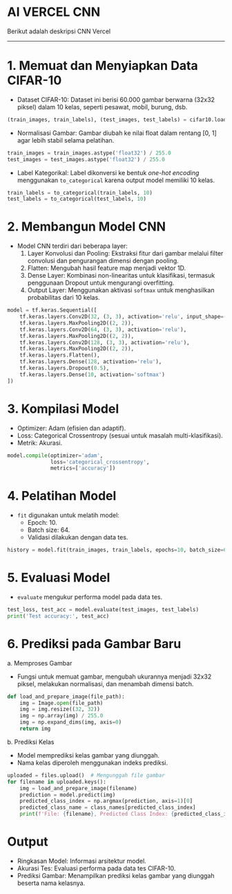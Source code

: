 # AI VERCEL CNN

Berikut adalah deskripsi CNN Vercel

---

# 1. Memuat dan Menyiapkan Data CIFAR-10
- Dataset CIFAR-10:  Dataset ini berisi 60.000 gambar berwarna (32x32 piksel) dalam 10 kelas, seperti pesawat, mobil, burung, dsb.
  
```python
(train_images, train_labels), (test_images, test_labels) = cifar10.load_data()
```

- Normalisasi Gambar:   Gambar diubah ke nilai float dalam rentang [0, 1] agar lebih stabil selama pelatihan.

```python
train_images = train_images.astype('float32') / 255.0
test_images = test_images.astype('float32') / 255.0
```

- Label Kategorikal:  Label dikonversi ke bentuk *one-hot encoding* menggunakan `to_categorical` karena output model memiliki 10 kelas.

```python
train_labels = to_categorical(train_labels, 10)
test_labels = to_categorical(test_labels, 10)
```

# 2. Membangun Model CNN
- Model CNN terdiri dari beberapa layer:
  1. Layer Konvolusi dan Pooling:     Ekstraksi fitur dari gambar melalui filter convolusi dan pengurangan dimensi dengan pooling.
  2. Flatten:     Mengubah hasil feature map menjadi vektor 1D.
  3. Dense Layer:     Kombinasi non-linearitas untuk klasifikasi, termasuk penggunaan Dropout untuk mengurangi overfitting.
  4. Output Layer:     Menggunakan aktivasi `softmax` untuk menghasilkan probabilitas dari 10 kelas.

```python
model = tf.keras.Sequential([
    tf.keras.layers.Conv2D(32, (3, 3), activation='relu', input_shape=(32, 32, 3)),
    tf.keras.layers.MaxPooling2D((2, 2)),
    tf.keras.layers.Conv2D(64, (3, 3), activation='relu'),
    tf.keras.layers.MaxPooling2D((2, 2)),
    tf.keras.layers.Conv2D(128, (3, 3), activation='relu'),
    tf.keras.layers.MaxPooling2D((2, 2)),
    tf.keras.layers.Flatten(),
    tf.keras.layers.Dense(128, activation='relu'),
    tf.keras.layers.Dropout(0.5),
    tf.keras.layers.Dense(10, activation='softmax')
])
```

# 3. Kompilasi Model
- Optimizer: Adam (efisien dan adaptif).
- Loss: Categorical Crossentropy (sesuai untuk masalah multi-klasifikasi).
- Metrik: Akurasi.

```python
model.compile(optimizer='adam',
              loss='categorical_crossentropy',
              metrics=['accuracy'])
```

# 4. Pelatihan Model
- `fit` digunakan untuk melatih model:
  - Epoch: 10.
  - Batch size: 64.
  - Validasi dilakukan dengan data tes.

```python
history = model.fit(train_images, train_labels, epochs=10, batch_size=64, validation_data=(test_images, test_labels))
```

# 5. Evaluasi Model
- `evaluate` mengukur performa model pada data tes.

```python
test_loss, test_acc = model.evaluate(test_images, test_labels)
print('Test accuracy:', test_acc)
```

# 6. Prediksi pada Gambar Baru
a. Memproses Gambar
- Fungsi untuk memuat gambar, mengubah ukurannya menjadi 32x32 piksel, melakukan normalisasi, dan menambah dimensi batch.

```python
def load_and_prepare_image(file_path):
    img = Image.open(file_path)
    img = img.resize((32, 32))
    img = np.array(img) / 255.0
    img = np.expand_dims(img, axis=0)
    return img
```

b. Prediksi Kelas
- Model memprediksi kelas gambar yang diunggah.
- Nama kelas diperoleh menggunakan indeks prediksi.

```python
uploaded = files.upload()  # Mengunggah file gambar
for filename in uploaded.keys():
    img = load_and_prepare_image(filename)
    prediction = model.predict(img)
    predicted_class_index = np.argmax(prediction, axis=1)[0]
    predicted_class_name = class_names[predicted_class_index]
    print(f'File: {filename}, Predicted Class Index: {predicted_class_index}, Predicted Class Name: {predicted_class_name}')
```

# Output
- Ringkasan Model: Informasi arsitektur model.
- Akurasi Tes: Evaluasi performa pada data tes CIFAR-10.
- Prediksi Gambar: Menampilkan prediksi kelas gambar yang diunggah beserta nama kelasnya.

